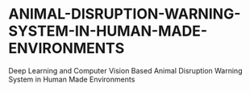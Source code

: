 # ANIMAL-DISRUPTION-WARNING-SYSTEM-IN-HUMAN-MADE-ENVIRONMENTS
Deep Learning and Computer Vision Based Animal Disruption Warning System in Human Made Environments
